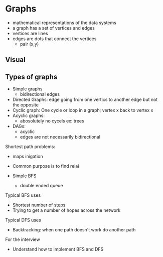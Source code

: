 # Graphs
- mathematical representations of the data systems
- a graph has a set of vertices and edges
- vertices are lines
- edges are dots that connect the vertices
  - pair (x,y)
## Visual
## Types of graphs
- Simple graphs
  - bidirectional edges
- Directed Graphs: edge going from one vertics to another edge but not the opposite
- Cyclic graph: One cycle or loop in a graph; vertex x back to vertex x
- Acyclic graphs:
  - abosolutely no cycels ex: trees
- DAGs: 
  - acyclic 
  - edges are not necessarily bidirectional

Shortest path problems:
- maps inigation
- Common purpose is to find relai

- Simple BFS
  - double ended queue

Typical BFS uses
- Shortest number of steps
- Trying to get a number of hopes across the network

Typical DFS uses
- Backtracking: when one path doesn't work do another path

For the interview
- Understand how to implement BFS and DFS
